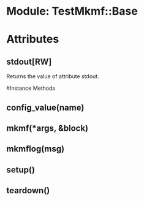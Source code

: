 # Module: TestMkmf::Base
    



# Attributes
## stdout[RW] [](#attribute-i-stdout)
Returns the value of attribute stdout.


#Instance Methods
## config_value(name) [](#method-i-config_value)

## mkmf(*args, &block) [](#method-i-mkmf)

## mkmflog(msg) [](#method-i-mkmflog)

## setup() [](#method-i-setup)

## teardown() [](#method-i-teardown)

